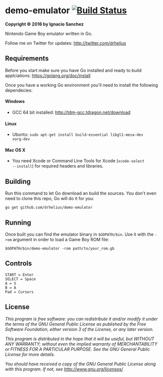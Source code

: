 demo-emulator [![Build Status](https://travis-ci.org/drhelius/demo-emulator.svg?branch=master)](https://travis-ci.org/drhelius/demo-emulator)
=======
<b>Copyright &copy; 2016 by Ignacio Sanchez</b>

Nintendo Game Boy emulator written in Go.

Follow me on Twitter for updates: http://twitter.com/drhelius


Requirements
------------

Before you start make sure you have Go installed and ready to build applciations: https://golang.org/doc/install

Once you have a working Go environment you'll need to install the following dependecies:

#### Windows

- GCC 64 bit installed: http://tdm-gcc.tdragon.net/download

#### Linux

- Ubuntu: <code>sudo apt-get install build-essential libgl1-mesa-dev xorg-dev</code>

#### Mac OS X

- You need Xcode or Command Line Tools for Xcode (<code>xcode-select --install</code>) for required headers and libraries.

Building
--------
Run this command to let Go download an build the sources. You don't even need to clone this repo, Go will do it for you:

```
go get github.com/drhelius/demo-emulator
```

Running
-------
Once built you can find the emulator binary in <code>$GOPATH/bin</code>. Use it with the <code>-rom</code> argument in order to load a Game Boy ROM file:

```
$GOPATH/bin/demo-emulator -rom path/to/your_rom.gb
```

Controls
--------
```
START = Enter
SELECT = Space
A = S
B = A
Pad = Cursors
```


License
-------

<i>This program is free software: you can redistribute it and/or modify</i>
<i>it under the terms of the GNU General Public License as published by</i>
<i>the Free Software Foundation, either version 3 of the License, or</i>
<i>any later version.</i>

<i>This program is distributed in the hope that it will be useful,</i>
<i>but WITHOUT ANY WARRANTY; without even the implied warranty of</i>
<i>MERCHANTABILITY or FITNESS FOR A PARTICULAR PURPOSE. See the</i>
<i>GNU General Public License for more details.</i>

<i>You should have received a copy of the GNU General Public License</i>
<i>along with this program.  If not, see http://www.gnu.org/licenses/</i>
